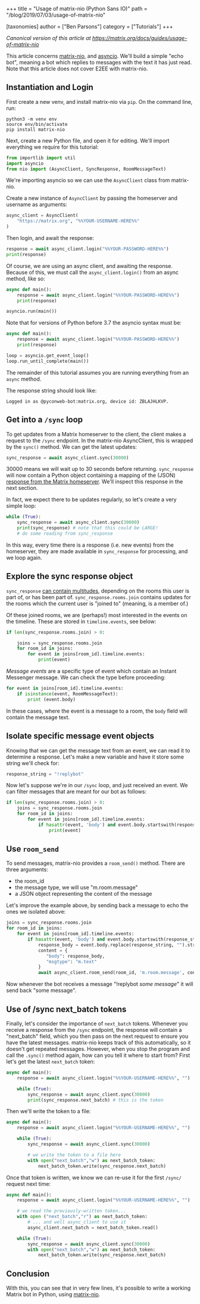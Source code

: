 +++
title = "Usage of matrix-nio (Python Sans IO)"
path = "/blog/2019/07/03/usage-of-matrix-nio"

[taxonomies]
author = ["Ben Parsons"]
category = ["Tutorials"]
+++

*Canonical version of this article at <https://matrix.org/docs/guides/usage-of-matrix-nio>*

This article concerns [matrix-nio](https://github.com/poljar/matrix-nio), and [asyncio](https://docs.python.org/3/library/asyncio.html). We'll build a simple "echo bot", meaning a bot which replies to messages with the text it has just read. Note that this article does not cover E2EE with matrix-nio.

## Instantiation and Login

First create a new venv, and install matrix-nio via `pip`. On the command line, run:

```shell
python3 -m venv env
source env/bin/activate
pip install matrix-nio
```

Next, create a new Python file, and open it for editing. We'll import everything we require for this tutorial:

```python
from importlib import util
import asyncio
from nio import (AsyncClient, SyncResponse, RoomMessageText)
```

We're importing asyncio so we can use the `AsyncClient` class from matrix-nio.

Create a new instance of `AsyncClient` by passing the homeserver and username as arguments:

```python
async_client = AsyncClient(
    "https://matrix.org", "%%YOUR-USERNAME-HERE%%"
)
```

Then login, and await the response:

```python
response = await async_client.login("%%YOUR-PASSWORD-HERE%%")
print(response)
```

Of course, we are using an async client, and awaiting the response. Because of this, we must call the `async_client.login()` from an async method, like so:

```python
async def main():
    response = await async_client.login("%%YOUR-PASSWORD-HERE%%")
    print(response)

asyncio.run(main())
```

Note that for versions of Python before 3.7 the asyncio syntax must be:

```python
async def main():
    response = await async_client.login("%%YOUR-PASSWORD-HERE%%")
    print(response)

loop = asyncio.get_event_loop()
loop.run_until_complete(main())
```

The remainder of this tutorial assumes you are running everything from an `async` method.

The response string should look like:

```shell
Logged in as @pyconweb-bot:matrix.org, device id: ZBLAJHLKVP.
```

## Get into a `/sync` loop

To get updates from a Matrix homeserver to the client, the client makes a request to the `/sync` endpoint. In the matrix-nio AsyncClient, this is wrapped by the `sync()` method. We can get the latest updates:

```python
sync_response = await async_client.sync(30000)
```

30000 means we will wait up to 30 seconds before returning. `sync_response` will now contain a Python object containing a mapping of the (JSON) [response from the Matrix homeserver](https://matrix.org/docs/spec/client_server/latest#get-matrix-client-r0-sync). We'll inspect this response in the next section.

In fact, we expect there to be updates regularly, so let's create a very simple loop:

```python
while (True):
    sync_response = await async_client.sync(30000)
    print(sync_response) # note that this could be LARGE!
    # do some reading from sync_response
```

In this way, every time there is a response (i.e. new events) from the homeserver, they are made available in `sync_response` for processing, and we loop again.

## Explore the sync response object

`sync_response` [can contain multitudes](https://matrix.org/docs/spec/client_server/latest#get-matrix-client-r0-sync), depending on the rooms this user is part of, or has been part of. `sync_response.rooms.join` contains updates for the rooms which the current user is "joined to" (meaning, is a member of.)

Of these joined rooms, we are (perhaps!) most interested in the events on the timeline. These are stored in `timeline.events`, see below:

```python
if len(sync_response.rooms.join) > 0:

    joins = sync_response.rooms.join
    for room_id in joins:
        for event in joins[room_id].timeline.events:
            print(event)
```

*Message events* are a specific type of event which contain an Instant Messenger message. We can check the type before proceeding:

```python
for event in joins[room_id].timeline.events:
    if isinstance(event, RoomMessageText):
        print (event.body)
```

In these cases, where the event is a message to a room, the `body` field will contain the message text.

## Isolate specific message event objects

Knowing that we can get the message text from an event, we can read it to determine a response. Let's make a new variable and have it store some string we'll check for:

```python
response_string = "!replybot"
```

Now let's suppose we're in our `/sync` loop, and just received an event. We can filter messages that are meant for our bot as follows:

```python
if len(sync_response.rooms.join) > 0:
    joins = sync_response.rooms.join
    for room_id in joins:
        for event in joins[room_id].timeline.events:
            if hasattr(event, 'body') and event.body.startswith(response_string):
                print(event)
```

## Use `room_send`

To send messages, matrix-nio provides a `room_send()` method. There are three arguments:

* the room_id
* the message type, we will use "m.room.message"
* a JSON object representing the content of the message

Let's improve the example above, by sending back a message to echo the ones we isolated above:

```python
joins = sync_response.rooms.join
for room_id in joins:
    for event in joins[room_id].timeline.events:
        if hasattr(event, 'body') and event.body.startswith(response_string):
            response_body = event.body.replace(response_string, "").strip()
            content = {
               "body": response_body,
               "msgtype": "m.text"
            }
            await async_client.room_send(room_id, 'm.room.message', content)
```

Now whenever the bot receives a message "!replybot *some message*" it will send back "some message".

## Use of /sync next_batch tokens

Finally, let's consider the importance of `next_batch` tokens. Whenever you receive a response from the `/sync` endpoint, the response will contain a "next_batch" field, which you then pass on the next request to ensure you have the latest messages. matrix-nio keeps track of this automatically, so it doesn't get repeated messages. However, when you stop the program and call the `.sync()` method again, how can you tell it where to start from? First let's get the latest `next_batch` token:

```python
async def main():
    response = await async_client.login("%%YOUR-USERNAME-HERE%%", "")

    while (True):
        sync_response = await async_client.sync(30000)
        print(sync_response.next_batch) # this is the token
```

Then we'll write the token to a file:

```python
async def main():
    response = await async_client.login("%%YOUR-USERNAME-HERE%%", "")

    while (True):
        sync_response = await async_client.sync(30000)

        # we write the token to a file here
        with open("next_batch","w") as next_batch_token:
            next_batch_token.write(sync_response.next_batch)
```

Once that token is written, we know we can re-use it for the first `/sync/` request next time:

```python
async def main():
    response = await async_client.login("%%YOUR-USERNAME-HERE%%", "")

    # we read the previously-written token...
    with open ("next_batch","r") as next_batch_token:
        # ... and well async_client to use it
        async_client.next_batch = next_batch_token.read()

    while (True):
        sync_response = await async_client.sync(30000)
        with open("next_batch","w") as next_batch_token:
            next_batch_token.write(sync_response.next_batch)
```

## Conclusion

With this, you can see that in very few lines, it's possible to write a working Matrix bot in Python, using [matrix-nio](https://github.com/poljar/matrix-nio).
